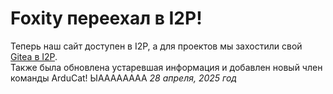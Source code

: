 # Foxity переехал в I2P!

Теперь наш сайт доступен в I2P, а для проектов мы захостили свой [Gitea в I2P](http://foxityteam-repo.i2p).</br>
Также была обновлена устаревшая информация и добавлен новый член команды ArduCat!
ЫАААААААА
*28 апреля, 2025 год*
